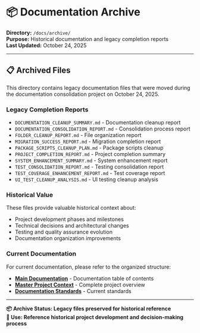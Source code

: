 # 📦 Documentation Archive

**Directory:** `/docs/archive/`  
**Purpose:** Historical documentation and legacy completion reports  
**Last Updated:** October 24, 2025

---

## 📋 **Archived Files**

This directory contains legacy documentation files that were moved during the documentation consolidation project on October 24, 2025.

### **Legacy Completion Reports**
- `DOCUMENTATION_CLEANUP_SUMMARY.md` - Documentation cleanup report
- `DOCUMENTATION_CONSOLIDATION_REPORT.md` - Consolidation process report
- `FOLDER_CLEANUP_REPORT.md` - File organization report
- `MIGRATION_SUCCESS_REPORT.md` - Migration completion report
- `PACKAGE_SCRIPTS_CLEANUP_PLAN.md` - Package scripts cleanup
- `PROJECT_COMPLETION_REPORT.md` - Project completion summary
- `SYSTEM_ENHANCEMENT_SUMMARY.md` - System enhancement report
- `TEST_CONSOLIDATION_REPORT.md` - Testing consolidation report
- `TEST_COVERAGE_ENHANCEMENT_REPORT.md` - Test coverage report
- `UI_TEST_CLEANUP_ANALYSIS.md` - UI testing cleanup analysis

### **Historical Value**

These files provide valuable historical context about:
- Project development phases and milestones
- Technical decisions and architectural changes
- Testing and quality assurance evolution
- Documentation organization improvements

### **Current Documentation**

For current documentation, please refer to the organized structure:
- **[Main Documentation](../README.md)** - Documentation table of contents
- **[Master Project Context](../MASTER_PROJECT_CONTEXT.md)** - Complete project overview
- **[Documentation Standards](../DOCUMENTATION_STANDARDS.md)** - Current standards

---

**📦 Archive Status: Legacy files preserved for historical reference**  
**🎯 Use: Reference historical project development and decision-making process**